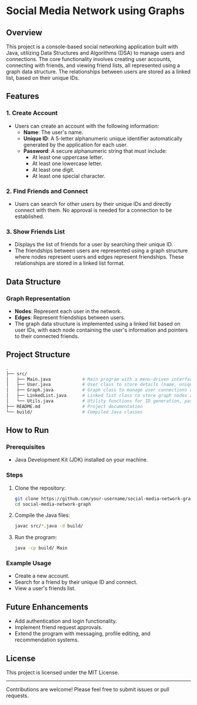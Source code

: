# Social Media Network using Graphs

## Overview

This project is a console-based social networking application built with Java, utilizing Data Structures and Algorithms (DSA) to manage users and connections. The core functionality involves creating user accounts, connecting with friends, and viewing friend lists, all represented using a graph data structure. The relationships between users are stored as a linked list, based on their unique IDs.

## Features

### 1. **Create Account**
- Users can create an account with the following information:
  - **Name**: The user's name.
  - **Unique ID**: A 5-letter alphanumeric unique identifier automatically generated by the application for each user.
  - **Password**: A secure alphanumeric string that must include:
    - At least one uppercase letter.
    - At least one lowercase letter.
    - At least one digit.
    - At least one special character.

### 2. **Find Friends and Connect**
- Users can search for other users by their unique IDs and directly connect with them. No approval is needed for a connection to be established.

### 3. **Show Friends List**
- Displays the list of friends for a user by searching their unique ID.
- The friendships between users are represented using a graph structure where nodes represent users and edges represent friendships. These relationships are stored in a linked list format.

## Data Structure

### Graph Representation
- **Nodes**: Represent each user in the network.
- **Edges**: Represent friendships between users.
- The graph data structure is implemented using a linked list based on user IDs, with each node containing the user's information and pointers to their connected friends.

## Project Structure

```bash
.
├── src/                    
│   ├── Main.java            # Main program with a menu-driven interface
│   ├── User.java            # User class to store details (name, unique ID, password)
│   ├── Graph.java           # Graph class to manage user connections and relationships
│   ├── LinkedList.java      # Linked list class to store graph nodes and user connections
│   └── Utils.java           # Utility functions for ID generation, password validation, etc.
├── README.md                # Project documentation
└── build/                   # Compiled Java classes
```

## How to Run

### Prerequisites
- Java Development Kit (JDK) installed on your machine.

### Steps
1. Clone the repository:
   ```bash
   git clone https://github.com/your-username/social-media-network-graph.git
   cd social-media-network-graph
   ```

2. Compile the Java files:
   ```bash
   javac src/*.java -d build/
   ```

3. Run the program:
   ```bash
   java -cp build/ Main
   ```

### Example Usage
- Create a new account.
- Search for a friend by their unique ID and connect.
- View a user's friends list.

## Future Enhancements
- Add authentication and login functionality.
- Implement friend request approvals.
- Extend the program with messaging, profile editing, and recommendation systems.

## License
This project is licensed under the MIT License.

---

Contributions are welcome! Please feel free to submit issues or pull requests.
